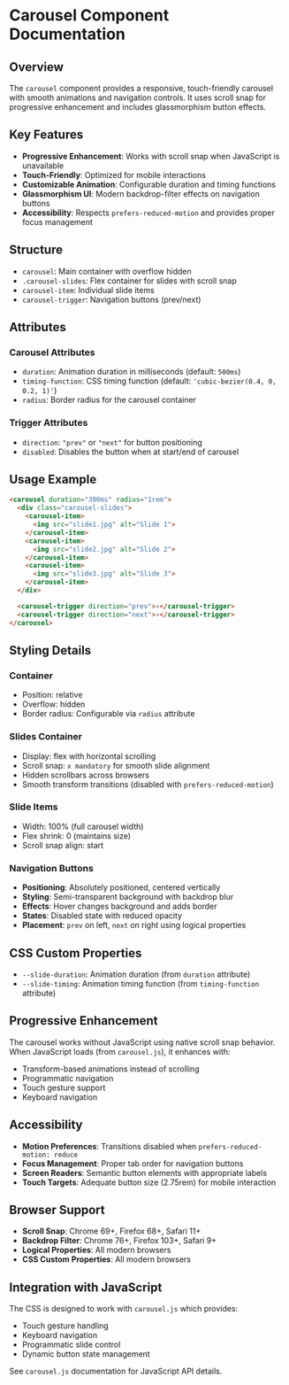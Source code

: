 # Carousel Component Documentation

## Overview
The `carousel` component provides a responsive, touch-friendly carousel with smooth animations and navigation controls. It uses scroll snap for progressive enhancement and includes glassmorphism button effects.

## Key Features
- **Progressive Enhancement**: Works with scroll snap when JavaScript is unavailable
- **Touch-Friendly**: Optimized for mobile interactions
- **Customizable Animation**: Configurable duration and timing functions
- **Glassmorphism UI**: Modern backdrop-filter effects on navigation buttons
- **Accessibility**: Respects `prefers-reduced-motion` and provides proper focus management

## Structure
- `carousel`: Main container with overflow hidden
- `.carousel-slides`: Flex container for slides with scroll snap
- `carousel-item`: Individual slide items
- `carousel-trigger`: Navigation buttons (prev/next)

## Attributes

### Carousel Attributes
- `duration`: Animation duration in milliseconds (default: `500ms`)
- `timing-function`: CSS timing function (default: `'cubic-bezier(0.4, 0, 0.2, 1)'`)
- `radius`: Border radius for the carousel container

### Trigger Attributes
- `direction`: `"prev"` or `"next"` for button positioning
- `disabled`: Disables the button when at start/end of carousel

## Usage Example
```html
<carousel duration="300ms" radius="1rem">
  <div class="carousel-slides">
    <carousel-item>
      <img src="slide1.jpg" alt="Slide 1">
    </carousel-item>
    <carousel-item>
      <img src="slide2.jpg" alt="Slide 2">
    </carousel-item>
    <carousel-item>
      <img src="slide3.jpg" alt="Slide 3">
    </carousel-item>
  </div>

  <carousel-trigger direction="prev">‹</carousel-trigger>
  <carousel-trigger direction="next">›</carousel-trigger>
</carousel>
```

## Styling Details

### Container
- Position: relative
- Overflow: hidden
- Border radius: Configurable via `radius` attribute

### Slides Container
- Display: flex with horizontal scrolling
- Scroll snap: `x mandatory` for smooth slide alignment
- Hidden scrollbars across browsers
- Smooth transform transitions (disabled with `prefers-reduced-motion`)

### Slide Items
- Width: 100% (full carousel width)
- Flex shrink: 0 (maintains size)
- Scroll snap align: start

### Navigation Buttons
- **Positioning**: Absolutely positioned, centered vertically
- **Styling**: Semi-transparent background with backdrop blur
- **Effects**: Hover changes background and adds border
- **States**: Disabled state with reduced opacity
- **Placement**: `prev` on left, `next` on right using logical properties

## CSS Custom Properties
- `--slide-duration`: Animation duration (from `duration` attribute)
- `--slide-timing`: Animation timing function (from `timing-function` attribute)

## Progressive Enhancement
The carousel works without JavaScript using native scroll snap behavior. When JavaScript loads (from `carousel.js`), it enhances with:
- Transform-based animations instead of scrolling
- Programmatic navigation
- Touch gesture support
- Keyboard navigation

## Accessibility
- **Motion Preferences**: Transitions disabled when `prefers-reduced-motion: reduce`
- **Focus Management**: Proper tab order for navigation buttons
- **Screen Readers**: Semantic button elements with appropriate labels
- **Touch Targets**: Adequate button size (2.75rem) for mobile interaction

## Browser Support
- **Scroll Snap**: Chrome 69+, Firefox 68+, Safari 11+
- **Backdrop Filter**: Chrome 76+, Firefox 103+, Safari 9+
- **Logical Properties**: All modern browsers
- **CSS Custom Properties**: All modern browsers

## Integration with JavaScript
The CSS is designed to work with `carousel.js` which provides:
- Touch gesture handling
- Keyboard navigation
- Programmatic slide control
- Dynamic button state management

See `carousel.js` documentation for JavaScript API details.